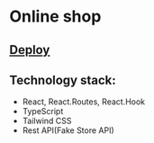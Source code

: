 # Online shop

## [Deploy](https://633de28debbf620df7b3f90b--reliable-brioche-0eaab2.netlify.app/)

## Technology stack: 
- React, React.Routes, React.Hook
- TypeScript
- Tailwind CSS
- Rest API(Fake Store API)
